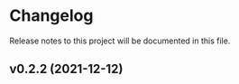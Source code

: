 # Changelog

Release notes to this project will be documented in this file.

<!--next-version-placeholder-->

## v0.2.2 (2021-12-12)
